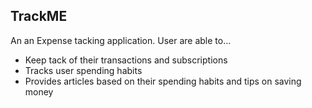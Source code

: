 ## TrackME

An an Expense tacking application. User are able to...
* Keep tack of their transactions and subscriptions
* Tracks user spending habits
* Provides articles based on their spending habits and tips on saving money
